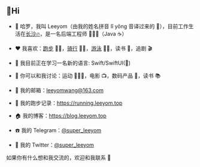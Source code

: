 ## 👋Hi 

- 👋 哈罗，我叫 Leeyom（由我的姓名拼音 lǐ yǒng 音译过来的 🤣），目前工作生活在[长沙🔥](https://github.com/chuyao/changsha-IT)，是一名后端工程师 👨🏻‍💻（Java ☕️）

- ❤️ 我喜欢：[跑步](https://running.leeyom.top) 🏃🏻，[骑行](https://www.strava.com/athletes/leeyom) 🚴🏻，[游泳](https://www.strava.com/athletes/leeyom) 🏊🏻，读书 📖，追剧 🎬

- 🔭 我目前正在学习一名新的语言: Swift/SwiftUI()
- 💬 你可以和我讨论：运动 🏃🏻‍♂️，电影 📺，数码产品 📱，读书 📚
- 📮 我的邮箱：leeyomwang@163.com
- 🏃 我的跑步记录：https://running.leeyom.top
- 🏠 我的博客：https://blog.leeyom.top
- ☎️ 我的 Telegram：[@super_leeyom](https://t.me/super_leeyom)
- 🐧 我的 Twitter：[@super_leeyom](https://twitter.com/super_leeyom)

如果你有什么想和我交流的，欢迎和我联系 💬
